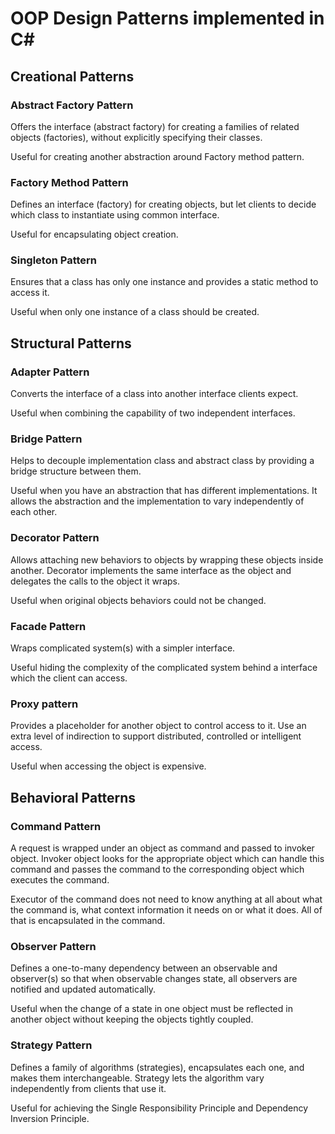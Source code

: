 # OOP Design Patterns implemented in C#

## Creational Patterns

### Abstract Factory Pattern
Offers the interface (abstract factory) for creating a families of related objects (factories), without explicitly specifying their classes.

Useful for creating another abstraction around Factory method pattern.

### Factory Method Pattern
Defines an interface (factory) for creating objects, but let clients to decide which class to instantiate using common interface.

Useful for encapsulating object creation.

### Singleton Pattern
Ensures that a class has only one instance and provides a static method to access it.

Useful when only one instance of a class should be created.

## Structural Patterns

### Adapter Pattern
Converts the interface of a class into another interface clients expect.

Useful when combining the capability of two independent interfaces.

### Bridge Pattern
Helps to decouple implementation class and abstract class by providing a bridge structure between them.

Useful when you have an abstraction that has different implementations. It allows the abstraction and the implementation to vary independently of each other.

### Decorator Pattern
Allows attaching new behaviors to objects by wrapping these objects inside another. Decorator implements the same interface as the object and delegates the calls to the object it wraps.

Useful when original objects behaviors could not be changed. 

### Facade Pattern
Wraps complicated system(s) with a simpler interface.

Useful hiding the complexity of the complicated system behind a interface which the client can access.

### Proxy pattern
Provides a placeholder for another object to control access to it.
Use an extra level of indirection to support distributed, controlled or intelligent access.

Useful when accessing the object is expensive.

## Behavioral Patterns

### Command Pattern
A request is wrapped under an object as command and passed to invoker object. Invoker object looks for the appropriate object which can handle this command and passes the command to the corresponding object which executes the command.

Executor of the command does not need to know anything at all about what the command is, what context information it needs on or what it does. All of that is encapsulated in the command.
       
### Observer Pattern
Defines a one-to-many dependency between an observable and observer(s) so that when observable changes state, all observers are notified and updated automatically.

Useful when the change of a state in one object must be reflected in another object without keeping the objects tightly coupled.

### Strategy Pattern
Defines a family of algorithms (strategies), encapsulates each one, and makes them interchangeable. Strategy lets the algorithm vary independently from clients that use it.

Useful for achieving the Single Responsibility Principle and Dependency Inversion Principle.












